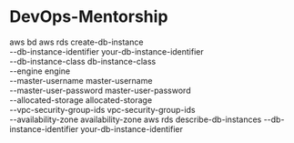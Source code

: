 # DevOps-Mentorship
aws bd
aws rds create-db-instance \
  --db-instance-identifier your-db-instance-identifier \
  --db-instance-class db-instance-class \
  --engine engine \
  --master-username master-username \
  --master-user-password master-user-password \
  --allocated-storage allocated-storage \
  --vpc-security-group-ids vpc-security-group-ids \
  --availability-zone availability-zone
aws rds describe-db-instances --db-instance-identifier your-db-instance-identifier
